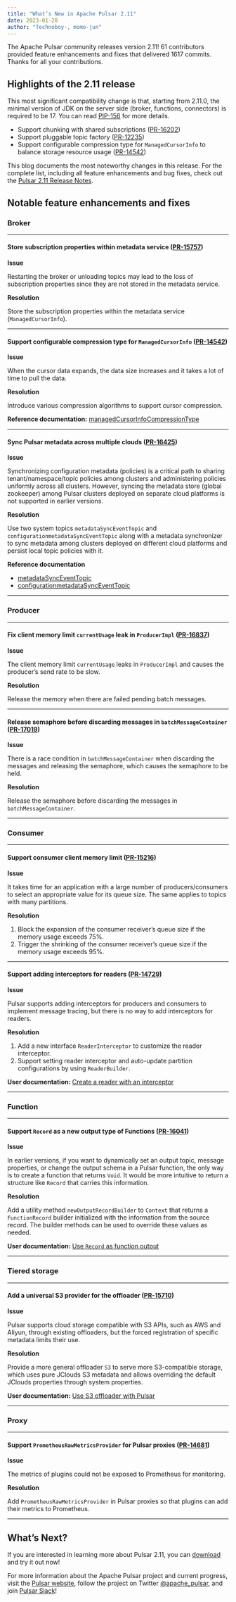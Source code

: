 ```yaml
---
title: "What’s New in Apache Pulsar 2.11"
date: 2023-01-20
author: "Technoboy-, momo-jun"
---
```


The Apache Pulsar community releases version 2.11! 61 contributors provided feature enhancements and fixes that delivered 1617 commits. Thanks for all your contributions.

<!--truncate-->

## Highlights of the 2.11 release

This most significant compatibility change is that, starting from 2.11.0, the minimal version of JDK on the server side (broker, functions, connectors) is required to be 17. You can read [PIP-156](https://github.com/apache/pulsar/pull/15264) for more details.

* Support chunking with shared subscriptions ([PR-16202](https://github.com/apache/pulsar/pull/16202))
* Support pluggable topic factory ([PR-12235](https://github.com/apache/pulsar/pull/12235))
* Support configurable compression type for `ManagedCursorInfo` to balance storage resource usage ([PR-14542](https://github.com/apache/pulsar/pull/14542))

This blog documents the most noteworthy changes in this release. For the complete list, including all feature enhancements and bug fixes, check out the [Pulsar 2.11 Release Notes](https://pulsar.apache.org/release-notes/versioned/pulsar-2.11.0/).

## Notable feature enhancements and fixes

### Broker
***

#### Store subscription properties within metadata service ([PR-15757](https://github.com/apache/pulsar/pull/15757))

**Issue**

Restarting the broker or unloading topics may lead to the loss of subscription properties since they are not stored in the metadata service.

**Resolution**

Store the subscription properties within the metadata service (`ManagedCursorInfo`).
***

#### Support configurable compression type for `ManagedCursorInfo` ([PR-14542](https://github.com/apache/pulsar/pull/14542))

**Issue**

When the cursor data expands, the data size increases and it takes a lot of time to pull the data.

**Resolution**

Introduce various compression algorithms to support cursor compression.

**Reference documentation:** [managedCursorInfoCompressionType](https://pulsar.apache.org/reference/#/2.11.x/config/reference-configuration-broker?id=managedcursorinfocompressiontype)
***

#### Sync Pulsar metadata across multiple clouds ([PR-16425](https://github.com/apache/pulsar/pull/16425))

**Issue**

Synchronizing configuration metadata (policies) is a critical path to sharing tenant/namespace/topic policies among clusters and administering policies uniformly across all clusters. However, syncing the metadata store (global zookeeper) among Pulsar clusters deployed on separate cloud platforms is not supported in earlier versions.

**Resolution**

Use two system topics `metadataSyncEventTopic` and `configurationmetadataSyncEventTopic` along with a metadata synchronizer to sync metadata among clusters deployed on different cloud platforms and persist local topic policies with it.

**Reference documentation**
- [metadataSyncEventTopic](https://pulsar.apache.org/reference/#/2.11.x/config/reference-configuration-broker?id=metadatasynceventtopic)
- [configurationmetadataSyncEventTopic](https://pulsar.apache.org/reference/#/2.11.x/config/reference-configuration-broker?id=configurationmetadatasynceventtopic)
***

### Producer
***

#### Fix client memory limit `currentUsage` leak in `ProducerImpl` ([PR-16837](https://github.com/apache/pulsar/pull/16837))

**Issue**

The client memory limit `currentUsage` leaks in `ProducerImpl` and causes the producer’s send rate to be slow.

**Resolution**

Release the memory when there are failed pending batch messages.
***

#### Release semaphore before discarding messages in `batchMessageContainer` ([PR-17019](https://github.com/apache/pulsar/pull/17019))

**Issue**

There is a race condition in `batchMessageContainer` when discarding the messages and releasing the semaphore, which causes the semaphore to be held.

**Resolution**

Release the semaphore before discarding the messages in `batchMessageContainer`.
***

### Consumer
***

#### Support consumer client memory limit ([PR-15216](https://github.com/apache/pulsar/pull/15216))

**Issue**

It takes time for an application with a large number of producers/consumers to select an appropriate value for its queue size. The same applies to topics with many partitions.

**Resolution**

1. Block the expansion of the consumer receiver’s queue size if the memory usage exceeds 75%.
2. Trigger the shrinking of the consumer receiver’s queue size if the memory usage exceeds 95%.
***

#### Support adding interceptors for readers ([PR-14729](https://github.com/apache/pulsar/pull/14729))

**Issue**

Pulsar supports adding interceptors for producers and consumers to implement message tracing, but there is no way to add interceptors for readers.

**Resolution**

1. Add a new interface `ReaderInterceptor` to customize the reader interceptor.
2. Support setting reader interceptor and auto-update partition configurations by using `ReaderBuilder`.

**User documentation:** [Create a reader with an interceptor](https://pulsar.apache.org/docs/2.11.x/client-libraries-java/#create-reader-with-interceptor)
***

### Function
***

#### Support `Record` as a new output type of Functions ([PR-16041](https://github.com/apache/pulsar/pull/16041))

**Issue**

In earlier versions, if you want to dynamically set an output topic, message properties, or change the output schema in a Pulsar function, the only way is to create a function that returns `Void`. It would be more intuitive to return a structure like `Record` that carries this information.

**Resolution**

Add a utility method `newOutputRecordBuilder` to `Context` that returns a `FunctionRecord` builder initialized with the information from the source record. The builder methods can be used to override these values as needed.

**User documentation:** [Use `Record` as function output](https://pulsar.apache.org/docs/2.11.x/functions-develop-api#use-sdk-for-javapythongo)
***

### Tiered storage
***

#### Add a universal S3 provider for the offloader ([PR-15710](https://github.com/apache/pulsar/pull/15710))

**Issue**

Pulsar supports cloud storage compatible with S3 APIs, such as AWS and Aliyun, through existing offloaders, but the forced registration of specific metadata limits their use.

**Resolution**

Provide a more general offloader `S3` to serve more S3-compatible storage, which uses pure JClouds S3 metadata and allows overriding the default JClouds properties through system properties.

**User documentation:** [Use S3 offloader with Pulsar](https://pulsar.apache.org/docs/2.11.x/tiered-storage-s3)
***

### Proxy
***

#### Support `PrometheusRawMetricsProvider` for Pulsar proxies ([PR-14681](https://github.com/apache/pulsar/pull/14681))

**Issue**

The metrics of plugins could not be exposed to Prometheus for monitoring.

**Resolution**

Add `PrometheusRawMetricsProvider` in Pulsar proxies so that plugins can add their metrics to Prometheus.
***

## What’s Next?

If you are interested in learning more about Pulsar 2.11, you can [download](https://pulsar.apache.org/download/) and try it out now!

For more information about the Apache Pulsar project and current progress, visit
the [Pulsar website](https://pulsar.apache.org), follow the project on Twitter
[@apache_pulsar](https://twitter.com/apache_pulsar), and join [Pulsar Slack](https://apache-pulsar.slack.com/)!
